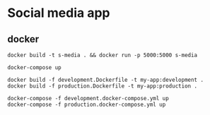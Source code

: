 # Social media app


## docker

```
docker build -t s-media . && docker run -p 5000:5000 s-media
```

```
docker-compose up
```


```
docker build -f development.Dockerfile -t my-app:development .
docker build -f production.Dockerfile -t my-app:production .

docker-compose -f development.docker-compose.yml up
docker-compose -f production.docker-compose.yml up

```